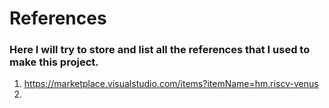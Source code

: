 # References

### Here I will try to store and list all the references that I used to make this project. 

1) https://marketplace.visualstudio.com/items?itemName=hm.riscv-venus
2) 